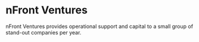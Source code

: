 # nFront Ventures

nFront Ventures provides operational support and capital to a small group of stand-out companies per year.